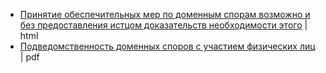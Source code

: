 


* [Принятие обеспечительных мер по доменным спорам возможно и без предоставления истцом доказательств необходимости этого](http://www.garant.ru/news/1109325/) | html
* [Подведомственность доменных споров с участием физических лиц](https://www.pgplaw.ru/upload/iblock/5c0/intellektualniy_vestnik_2016_1-prev.pdf) | pdf

